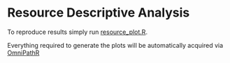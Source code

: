 # Resource Descriptive Analysis

To reproduce results simply run [resource_plot.R]().

Everything required to generate the plots will be automatically acquired via [OmniPathR](https://github.com/saezlab/OmnipathR/)

